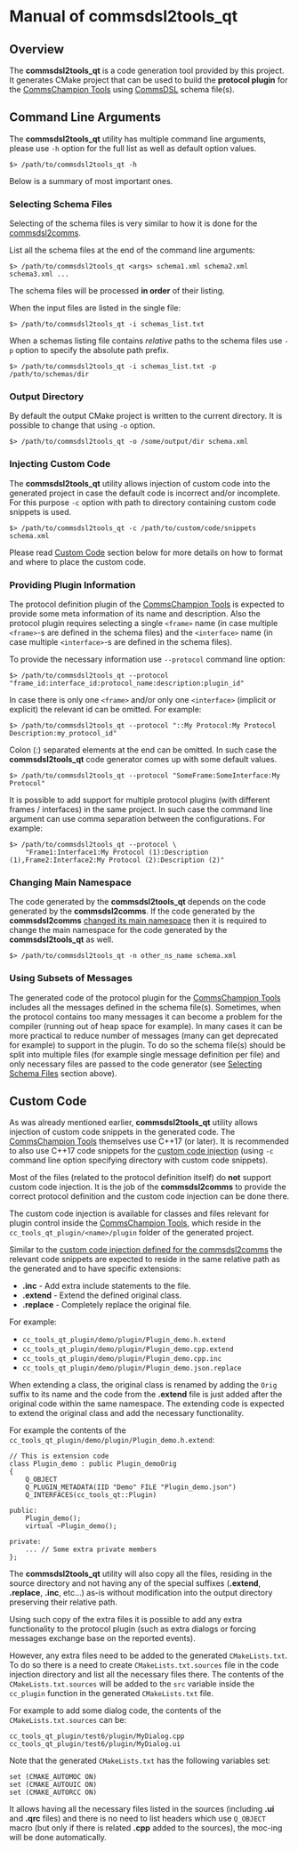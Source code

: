 # Manual of **commsdsl2tools_qt**

## Overview
The **commsdsl2tools_qt** is a code generation tool provided by this project.
It generates CMake project that can be used to build the **protocol plugin** for the
[CommsChampion Tools](https://github.com/commschamp/cc_tools_qt) using
[CommsDSL](https://commschamp.github.io/commsdsl_spec/) schema file(s).

## Command Line Arguments
The **commsdsl2tools_qt** utility has multiple command line arguments, please
use `-h` option for the full list as well as default option values. 

```
$> /path/to/commsdsl2tools_qt -h
```
Below is a summary of most important ones.

### Selecting Schema Files
Selecting of the schema files is very similar to how it is done for the
[commsdsl2comms](Manual_commsdsl2comms.md#selecting-schema-files).

List all the schema files at the end of the command line arguments:

```
$> /path/to/commsdsl2tools_qt <args> schema1.xml schema2.xml schema3.xml ...
```
The schema files will be processed **in order** of their listing.

When the input files are listed in the single file:
```
$> /path/to/commsdsl2tools_qt -i schemas_list.txt
```

When a schemas listing file contains *relative* paths to the schema files use
`-p` option to specify the absolute path prefix.
```
$> /path/to/commsdsl2tools_qt -i schemas_list.txt -p /path/to/schemas/dir
```

### Output Directory
By default the output CMake project is written to the current directory. It
is possible to change that using `-o` option.
```
$> /path/to/commsdsl2tools_qt -o /some/output/dir schema.xml
```

### Injecting Custom Code
The **commsdsl2tools_qt** utility allows injection of custom code into the
generated project in case the default code is incorrect and/or incomplete. For this
purpose `-c` option with path to directory containing custom code snippets is used.
```
$> /path/to/commsdsl2tools_qt -c /path/to/custom/code/snippets schema.xml
```
Please read [Custom Code](#custom-code) section below for more details on
how to format and where to place the custom code.

### Providing Plugin Information
The protocol definition plugin of the [CommsChampion Tools](https://github.com/commschamp/cc_tools_qt)
is expected to provide some meta information of its name and description.
Also the protocol plugin requires selecting a single `<frame>` name
(in case multiple `<frame>`-s are defined in the schema files) and the
`<interface>` name (in case multiple `<interface>`-s are defined in the schema
files).

To provide the necessary information use `--protocol` command line option:

```
$> /path/to/commsdsl2tools_qt --protocol "frame_id:interface_id:protocol_name:description:plugin_id"
```

In case there is only one `<frame>` and/or only one `<interface>` (implicit or explicit)
the relevant id can be omitted. For example:

```
$> /path/to/commsdsl2tools_qt --protocol "::My Protocol:My Protocol Description:my_protocol_id"
```

Colon (:) separated elements at the end can be omitted. In such case the **commsdsl2tools_qt** code
generator comes up with some default values.

```
$> /path/to/commsdsl2tools_qt --protocol "SomeFrame:SomeInterface:My Protocol"
```

It is possible to add support for multiple protocol plugins (with different frames / interfaces)
in the same project. In such case the command line argument can use comma separation
between the configurations. For example:

```
$> /path/to/commsdsl2tools_qt --protocol \
    "Frame1:Interface1:My Protocol (1):Description (1),Frame2:Interface2:My Protocol (2):Description (2)"
```

### Changing Main Namespace
The code generated by the **commsdsl2tools_qt** depends on the code generated by
the **commsdsl2comms**. If the code generated by the **commsdsl2comms**
[changed its main namespace](Manual_commsdsl2comms.md#changing-main-namespace)
then it is required to change the main namespace for the code generated by
the **commsdsl2tools_qt** as well.
```
$> /path/to/commsdsl2tools_qt -n other_ns_name schema.xml
```

### Using Subsets of Messages
The generated code of the protocol plugin for the [CommsChampion Tools](https://github.com/commschamp/cc_tools_qt)
includes all the messages defined in the schema file(s). Sometimes, when the
protocol contains too many messages it can become a problem for the compiler
(running out of heap space for example). In many cases it can be more practical
to reduce number of messages (many can get deprecated for example) to support in
the plugin. To do so the schema file(s) should be split into multiple files
(for example single message definition per file) and only necessary files
are passed to the code generator (see [Selecting Schema Files](#selecting-schema-files)
section above).

## Custom Code
As was already mentioned earlier, **commsdsl2tools_qt** utility allows injection
of custom code snippets in the generated code.
The [CommsChampion Tools](https://github.com/commschamp/cc_tools_qt) themselves
use C++17 (or later). It is recommended to also use C++17 code snippets for the
[custom code injection](#injecting-custom-code) (using `-c` command line option
specifying directory with custom code snippets).

Most of the files (related to the protocol definition itself) do **not** support
custom code injection. It is the job of the **commsdsl2comms** to provide
the correct protocol definition and the custom code injection can be done there.

The custom code injection is available for classes and files relevant for
plugin control inside the [CommsChampion Tools](https://github.com/commschamp/cc_tools_qt),
which reside in the `cc_tools_qt_plugin/<name>/plugin` folder of the generated
project.

Similar to the [custom code injection defined for the commsdsl2comms](Manual_commsdsl2comms.md##custom-code)
the relevant code snippets are expected to reside in the same relative path as the
generated and to have specific extensions:

- **.inc** - Add extra include statements to the file.
- **.extend** - Extend the defined original class.
- **.replace** - Completely replace the original file.

For example:
- `cc_tools_qt_plugin/demo/plugin/Plugin_demo.h.extend`
- `cc_tools_qt_plugin/demo/plugin/Plugin_demo.cpp.extend`
- `cc_tools_qt_plugin/demo/plugin/Plugin_demo.cpp.inc`
- `cc_tools_qt_plugin/demo/plugin/Plugin_demo.json.replace`

When extending a class, the original class is renamed by adding the `Orig` suffix to
its name and the code from the **.extend** file is just added after the original
code within the same namespace. The extending code is expected to extend the
original class and add the necessary functionality.

For example the contents of the `cc_tools_qt_plugin/demo/plugin/Plugin_demo.h.extend`:
```
// This is extension code
class Plugin_demo : public Plugin_demoOrig
{
    Q_OBJECT
    Q_PLUGIN_METADATA(IID "Demo" FILE "Plugin_demo.json")
    Q_INTERFACES(cc_tools_qt::Plugin)

public:
    Plugin_demo();
    virtual ~Plugin_demo();

private:
    ... // Some extra private members
};
```

The **commsdsl2tools_qt** utility will also copy all the files, residing in the
source directory and not having any of the special suffixes (**.extend**, **.replace**,
**.inc**, etc...) as-is without modification into the output directory
preserving their relative path.

Using such copy of the extra files it is possible to add any extra functionality
to the protocol plugin (such as extra dialogs or forcing messages exchange base on
the reported events).

However, any extra files need to be added to the generated `CMakeLists.txt`. To
do so there is a need to create `CMakeLists.txt.sources` file in the code injection
directory and list all the necessary files there. The contents of the `CMakeLists.txt.sources`
will be added to the `src` variable inside the `cc_plugin` function in the
generated `CMakeLists.txt` file.

For example to add some dialog code, the contents of the `CMakeLists.txt.sources` can be:
```
cc_tools_qt_plugin/test6/plugin/MyDialog.cpp
cc_tools_qt_plugin/test6/plugin/MyDialog.ui
```

Note that the generated `CMakeLists.txt` has the following variables set:
```
set (CMAKE_AUTOMOC ON)
set (CMAKE_AUTOUIC ON)
set (CMAKE_AUTORCC ON)
```
It allows having all the necessary files listed in the sources (including **.ui** and **.qrc** files)
and there is no need to list headers which use `Q_OBJECT` macro (but only if there is
related **.cpp** added to the sources), the moc-ing will
be done automatically.
